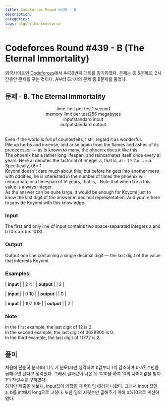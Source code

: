 ```yaml
---
title: Codeforces Round #439 - B
description:
categories:
tags: algorithm codeforce
---
```


# Codeforces Round #439 - B (The Eternal Immortality)

외국사이트인 [Codeforces](http://codeforces.com/)에서 #439번째 대회를 참가하였다.
문제는 총 5문제로,  2시간동안 문제를 푸는 것이다. A부터 E까지의 문제 중 B문제를 풀었다.


## 문제 - B. The Eternal Immortality

<center>
time limit per test1 second<br/>
memory limit per test256 megabytes<br/>
inputstandard input<br/>
outputstandard output<br/>
</center><br/>

Even if the world is full of counterfeits, I still regard it as wonderful.<br/>
Pile up herbs and incense, and arise again from the flames and ashes of its predecessor — as is known to many, the phoenix does it like this.<br/>
The phoenix has a rather long lifespan, and reincarnates itself once every a! years. Here a! denotes the factorial of integer a, that is, a! = 1 × 2 × ... × a. Specifically, 0! = 1.<br/>
Koyomi doesn't care much about this, but before he gets into another mess with oddities, he is interested in the number of times the phoenix will reincarnate in a timespan of b! years, that is, . Note that when b ≥ a this value is always integer.<br/>
As the answer can be quite large, it would be enough for Koyomi just to know the last digit of the answer in decimal representation. And you're here to provide Koyomi with this knowledge.<br/>

### Input

The first and only line of input contains two space-separated integers a and b (0 ≤ a ≤ b ≤ 1018).

### Output

Output one line containing a single decimal digit — the last digit of the value that interests Koyomi.

### Examples

| **input** |
|	2	4	|
| **output** |
|  	2   	|

| **input** |
|	0	10	|
| **output** |
| 	0		|

| **input** |
|	107	109	|
| **output** |
| 	2		|

### Note

In the first example, the last digit of 12 is 2.<br/>
In the second example, the last digit of 3628800 is 0.<br/>
In the third example, the last digit of 11772 is 2.<br/>


## 풀이

<script src="https://gist.github.com/groovypark/2f7672cedf66444f2d5d8654c97e91ab.js"></script>

처음에 단순히 분자(b) 나누기 분모(a)만 생각하여 b값부터 1씩 감소하며 b-a횟수만큼 곱해주면 된다고 생각했다. 그래서 결과값이 나온 뒤 %10을 하여 10의 나머지값을 받아 1의 자릿수를 구하였다.<br/>
하지만 제출을 해보니, input값이 커졌을 때 런타임 에러가 나왔다. 그래서 input 값인 a, b를 int에서 long으로 고쳤다. 또한 일의 자릿수만 곱해주기 위해 b%10으로 계산하였다.